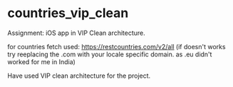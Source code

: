 # countries_vip_clean
Assignment: iOS app in VIP Clean architecture.


for countries fetch used: 
https://restcountries.com/v2/all
(if doesn't works try reeplacing the .com with your locale specific domain. as .eu didn't worked for me in India)

Have used VIP clean architecture for the project.
